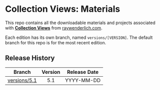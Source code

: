 # Collection Views: Materials

This repo contains all the downloadable materials and projects associated with **[Collection Views](https://www.raywenderlich.com/5429927-beginning-collection-views)** from [raywenderlich.com](https://www.raywenderlich.com).

Each edition has its own branch, named `versions/[VERSION]`. The default branch for this repo is for the most recent edition.

## Release History

| Branch                                                                            | Version | Release Date |
| --------------------------------------------------------------------------------- |:-------:|:------------:|
| [versions/5.1](https://github.com/raywenderlich/video-cv-materials/tree/versions/5.1) | 5.1     | YYYY-MM-DD   |
